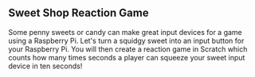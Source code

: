 ## Sweet Shop Reaction Game

Some penny sweets or candy can make great input devices for a game using a Raspberry Pi. Let's turn a squidgy sweet into an input button for your Raspberry Pi. You will then create a reaction game in Scratch which counts how many times seconds a player can squeeze your sweet input device in ten seconds!

